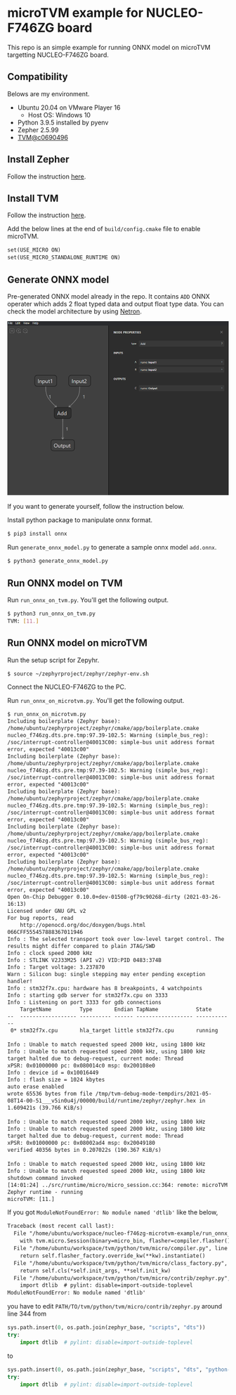 # microTVM example for NUCLEO-F746ZG board

This repo is an simple example for running ONNX model on microTVM targetting NUCLEO-F746ZG board.

## Compatibility

Belows are my environment.

- Ubuntu 20.04 on VMware Player 16
  - Host OS: Windows 10
- Python 3.9.5 installed by pyenv
- Zepher 2.5.99
- [TVM@c0690496](https://github.com/apache/tvm/tree/c0690496afeab214f46d7b6763a804cf0bf1964e)

## Install Zepher

Follow the instruction [here](https://docs.zephyrproject.org/latest/getting_started/index.html).

## Install TVM

Follow the instruction [here](https://tvm.apache.org/docs/install/from_source.html).

Add the below lines at the end of `build/config.cmake` file to enable microTVM.

```txt
set(USE_MICRO ON)
set(USE_MICRO_STANDALONE_RUNTIME ON)
```

## Generate ONNX model

Pre-generated ONNX model already in the repo.
It contains `ADD` ONNX operater which adds 2 float typed data and output float type data.
You can check the model architecture by using [Netron](https://github.com/lutzroeder/netron).

![](docs/netron-add-onnx.png)

If you want to generate yourself, follow the instruction below.

Install python package to manipulate onnx format.

```bash
$ pip3 install onnx
```

Run `generate_onnx_model.py` to generate a sample onnx model `add.onnx`.

```bash
$ python3 generate_onnx_model.py
```

## Run ONNX model on TVM

Run `run_onnx_on_tvm.py`.
You'll get the following output.

```bash
$ python3 run_onnx_on_tvm.py
TVM: [11.]
```

## Run ONNX model on microTVM

Run the setup script for Zepyhr.

```bash
$ source ~/zephyrproject/zephyr/zephyr-env.sh
```

Connect the NUCLEO-F746ZG to the PC.

Run `run_onnx_on_microtvm.py`.
You'll get the following output.

```
$ run_onnx_on_microtvm.py
Including boilerplate (Zephyr base): /home/ubuntu/zephyrproject/zephyr/cmake/app/boilerplate.cmake
nucleo_f746zg.dts.pre.tmp:97.39-102.5: Warning (simple_bus_reg): /soc/interrupt-controller@40013C00: simple-bus unit address format error, expected "40013c00"
Including boilerplate (Zephyr base): /home/ubuntu/zephyrproject/zephyr/cmake/app/boilerplate.cmake
nucleo_f746zg.dts.pre.tmp:97.39-102.5: Warning (simple_bus_reg): /soc/interrupt-controller@40013C00: simple-bus unit address format error, expected "40013c00"
Including boilerplate (Zephyr base): /home/ubuntu/zephyrproject/zephyr/cmake/app/boilerplate.cmake
nucleo_f746zg.dts.pre.tmp:97.39-102.5: Warning (simple_bus_reg): /soc/interrupt-controller@40013C00: simple-bus unit address format error, expected "40013c00"
Including boilerplate (Zephyr base): /home/ubuntu/zephyrproject/zephyr/cmake/app/boilerplate.cmake
nucleo_f746zg.dts.pre.tmp:97.39-102.5: Warning (simple_bus_reg): /soc/interrupt-controller@40013C00: simple-bus unit address format error, expected "40013c00"
Including boilerplate (Zephyr base): /home/ubuntu/zephyrproject/zephyr/cmake/app/boilerplate.cmake
nucleo_f746zg.dts.pre.tmp:97.39-102.5: Warning (simple_bus_reg): /soc/interrupt-controller@40013C00: simple-bus unit address format error, expected "40013c00"
Open On-Chip Debugger 0.10.0+dev-01508-gf79c90268-dirty (2021-03-26-16:13)
Licensed under GNU GPL v2
For bug reports, read
	http://openocd.org/doc/doxygen/bugs.html
066CFF555457888367011946
Info : The selected transport took over low-level target control. The results might differ compared to plain JTAG/SWD
Info : clock speed 2000 kHz
Info : STLINK V2J33M25 (API v2) VID:PID 0483:374B
Info : Target voltage: 3.237870
Warn : Silicon bug: single stepping may enter pending exception handler!
Info : stm32f7x.cpu: hardware has 8 breakpoints, 4 watchpoints
Info : starting gdb server for stm32f7x.cpu on 3333
Info : Listening on port 3333 for gdb connections
    TargetName         Type       Endian TapName            State
--  ------------------ ---------- ------ ------------------ ------------
 0* stm32f7x.cpu       hla_target little stm32f7x.cpu       running

Info : Unable to match requested speed 2000 kHz, using 1800 kHz
Info : Unable to match requested speed 2000 kHz, using 1800 kHz
target halted due to debug-request, current mode: Thread
xPSR: 0x01000000 pc: 0x080014c0 msp: 0x200108e0
Info : device id = 0x10016449
Info : flash size = 1024 kbytes
auto erase enabled
wrote 65536 bytes from file /tmp/tvm-debug-mode-tempdirs/2021-05-08T14-00-51___v5in0u4j/00000/build/runtime/zephyr/zephyr.hex in 1.609421s (39.766 KiB/s)

Info : Unable to match requested speed 2000 kHz, using 1800 kHz
Info : Unable to match requested speed 2000 kHz, using 1800 kHz
target halted due to debug-request, current mode: Thread
xPSR: 0x01000000 pc: 0x08002ad4 msp: 0x20049180
verified 40356 bytes in 0.207022s (190.367 KiB/s)

Info : Unable to match requested speed 2000 kHz, using 1800 kHz
Info : Unable to match requested speed 2000 kHz, using 1800 kHz
shutdown command invoked
[14:01:24] ../src/runtime/micro/micro_session.cc:364: remote: microTVM Zephyr runtime - running
microTVM: [11.]
```

If you got `ModuleNotFoundError: No module named 'dtlib'` like the below,

```txt
Traceback (most recent call last):
  File "/home/ubuntu/workspace/nucleo-f746zg-microtvm-example/run_onnx_on_microtvm.py", line 39, in <module>
    with tvm.micro.Session(binary=micro_bin, flasher=compiler.flasher()) as sess:
  File "/home/ubuntu/workspace/tvm/python/tvm/micro/compiler.py", line 218, in flasher
    return self.flasher_factory.override_kw(**kw).instantiate()
  File "/home/ubuntu/workspace/tvm/python/tvm/micro/class_factory.py", line 58, in instantiate
    return self.cls(*self.init_args, **self.init_kw)
  File "/home/ubuntu/workspace/tvm/python/tvm/micro/contrib/zephyr.py", line 346, in __init__
    import dtlib  # pylint: disable=import-outside-toplevel
ModuleNotFoundError: No module named 'dtlib'
```

you have to edit `PATH/TO/tvm/python/tvm/micro/contrib/zephyr.py` around line 344 from

```python
sys.path.insert(0, os.path.join(zephyr_base, "scripts", "dts"))
try:
    import dtlib  # pylint: disable=import-outside-toplevel
```

to

```python
sys.path.insert(0, os.path.join(zephyr_base, "scripts", "dts", "python-devicetree", "src"))
try:
    import dtlib  # pylint: disable=import-outside-toplevel
```

